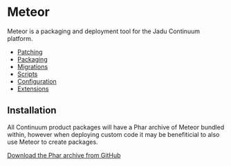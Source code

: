 # Meteor

Meteor is a packaging and deployment tool for the Jadu Continuum platform.

* [Patching](patch.md)
* [Packaging](package.md)
* [Migrations](migrations.md)
* [Scripts](scripts.md)
* [Configuration](configuration.md)
* [Extensions](extensions.md)

## Installation

All Continuum product packages will have a Phar archive of Meteor bundled within, however when deploying custom code
it may be benefiticial to also use Meteor to create packages.

[Download the Phar archive from GitHub](https://github.com/jadu/meteor/releases/latest)
